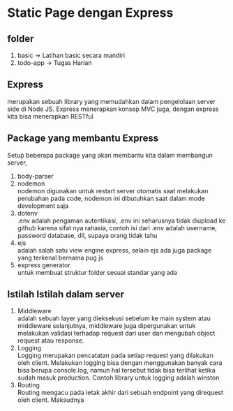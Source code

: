 # Static Page dengan Express

## folder
1. basic -> Latihan basic secara mandiri
1. todo-app -> Tugas Harian

## Express
merupakan sebuah library yang memudahkan dalam pengelolaan server side di Node JS.
Express menerapkan konsep MVC juga, dengan express kita bisa menerapkan RESTful 


##	Package yang membantu Express
Setup beberapa package yang akan membantu kita dalam membangun server,
1. body-parser
1. nodemon \
nodemon digunakan untuk restart server otomatis saat melakukan perubahan pada code, nodemon ini dibutuhkan saat dalam mode development saja
1. dotenv \
.env adalah pengaman autentikasi, .env ini seharusnya tidak diupload ke github karena sifat nya rahasia, contoh isi dari .env adalah username, password database, dll, supaya orang tidak tahu
1. ejs \
adalah salah satu view engine express, selain ejs ada juga package yang terkenal bernama pug js
1. express generator \
untuk membuat struktur folder sesuai standar yang ada

##	Istilah Istilah dalam server
1. Middleware \
adalah sebuah layer yang dieksekusi sebelum ke main system atau middleware selanjutnya, middleware juga dipergunakan untuk melakukan validasi terhadap request dari user dan mengubah object request atau response.
1. Logging \
Logging merupakan pencatatan pada setiap request yang dilakukan oleh client.
Melakukan logging bisa dengan menggunakan banyak cara bisa berupa console.log, namun hal tersebut tidak bisa terlihat ketika sudah masuk production. Contoh library untuk logging adalah winston
1. Routing \
Routing mengacu pada letak akhir dari sebuah endpoint yang direquest oleh client. Maksudnya 
